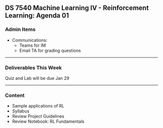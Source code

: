 ## DS 7540 Machine Learning IV - Reinforcement Learning: Agenda 01



### Admin Items

- Communications:
  - Teams for IM
  - Email TA for grading questions

---

### Deliverables This Week

Quiz and Lab will be due Jan 29

---

### Content

- Sample applications of RL
- Syllabus
- Review Project Guidelines
- Review Notebook: RL Fundamentals

